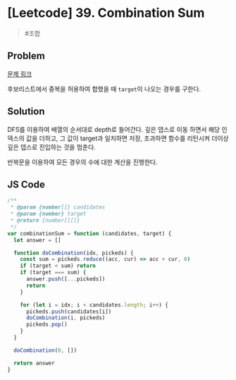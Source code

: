 # [Leetcode] 39. Combination Sum

> #조합

## Problem

[문제 링크](https://leetcode.com/problems/combination-sum/)

후보리스트에서 중복을 허용하여 합했을 때 `target`이 나오는 경우를 구한다.

## Solution

DFS를 이용하여 배열의 순서대로 depth로 들어간다. 깊은 뎁스로 이동 하면서 해당 인덱스의 값을 더하고, 그 값이 target과 일치하면 저장, 초과하면 함수를 리턴시켜 더이상 깊은 뎁스로 진입하는 것을 멈춘다.

반복문을 이용하여 모든 경우의 수에 대한 계산을 진행한다.

## JS Code

```javascript
/**
 * @param {number[]} candidates
 * @param {number} target
 * @return {number[][]}
 */
var combinationSum = function (candidates, target) {
  let answer = []

  function doCombination(idx, pickeds) {
    const sum = pickeds.reduce((acc, cur) => acc + cur, 0)
    if (target < sum) return
    if (target === sum) {
      answer.push([...pickeds])
      return
    }

    for (let i = idx; i < candidates.length; i++) {
      pickeds.push(candidates[i])
      doCombination(i, pickeds)
      pickeds.pop()
    }
  }

  doCombination(0, [])

  return answer
}
```
